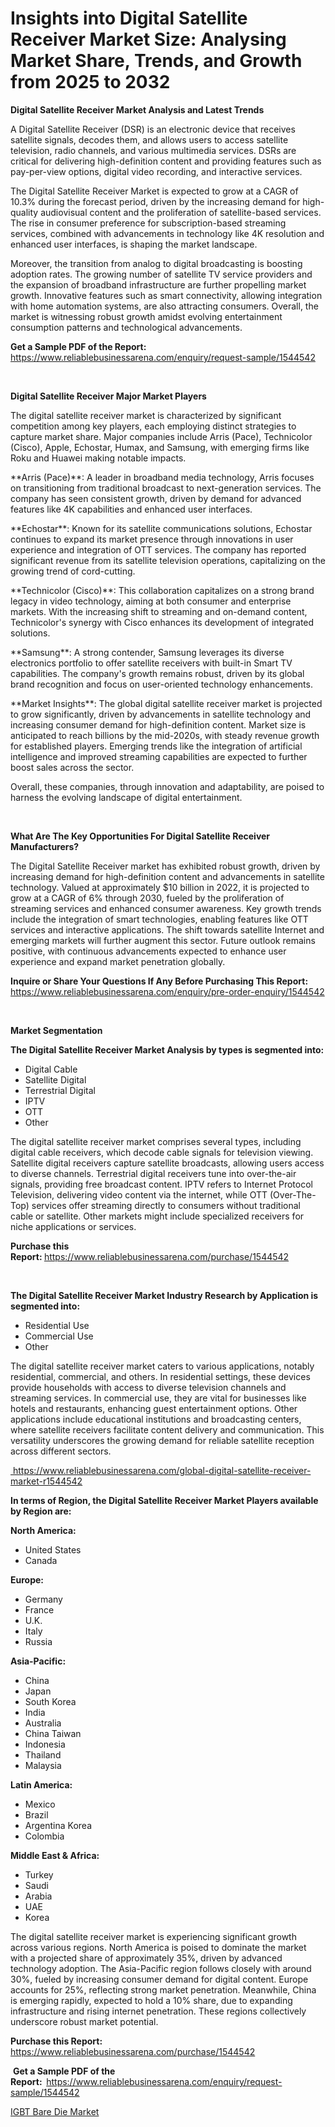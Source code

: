 <p><h1>Insights into Digital Satellite Receiver Market Size: Analysing Market Share, Trends, and Growth from 2025 to 2032</h1></p><p><strong>Digital Satellite Receiver Market Analysis and Latest Trends</strong></p>
<p><p>A Digital Satellite Receiver (DSR) is an electronic device that receives satellite signals, decodes them, and allows users to access satellite television, radio channels, and various multimedia services. DSRs are critical for delivering high-definition content and providing features such as pay-per-view options, digital video recording, and interactive services. </p><p>The Digital Satellite Receiver Market is expected to grow at a CAGR of 10.3% during the forecast period, driven by the increasing demand for high-quality audiovisual content and the proliferation of satellite-based services. The rise in consumer preference for subscription-based streaming services, combined with advancements in technology like 4K resolution and enhanced user interfaces, is shaping the market landscape. </p><p>Moreover, the transition from analog to digital broadcasting is boosting adoption rates. The growing number of satellite TV service providers and the expansion of broadband infrastructure are further propelling market growth. Innovative features such as smart connectivity, allowing integration with home automation systems, are also attracting consumers. Overall, the market is witnessing robust growth amidst evolving entertainment consumption patterns and technological advancements.</p></p>
<p><strong>Get a Sample PDF of the Report:&nbsp;</strong> <a href="https://www.reliablebusinessarena.com/enquiry/request-sample/1544542?utm_campaign=2336&utm_medium=2&utm_source=Github&utm_content=ia&utm_term=10022025&utm_id=digital-satellite-receiver">https://www.reliablebusinessarena.com/enquiry/request-sample/1544542</a></p>
<p>&nbsp;</p>
<p><strong>Digital Satellite Receiver Major Market Players</strong></p>
<p><p>The digital satellite receiver market is characterized by significant competition among key players, each employing distinct strategies to capture market share. Major companies include Arris (Pace), Technicolor (Cisco), Apple, Echostar, Humax, and Samsung, with emerging firms like Roku and Huawei making notable impacts.</p><p>**Arris (Pace)**: A leader in broadband media technology, Arris focuses on transitioning from traditional broadcast to next-generation services. The company has seen consistent growth, driven by demand for advanced features like 4K capabilities and enhanced user interfaces.</p><p>**Echostar**: Known for its satellite communications solutions, Echostar continues to expand its market presence through innovations in user experience and integration of OTT services. The company has reported significant revenue from its satellite television operations, capitalizing on the growing trend of cord-cutting.</p><p>**Technicolor (Cisco)**: This collaboration capitalizes on a strong brand legacy in video technology, aiming at both consumer and enterprise markets. With the increasing shift to streaming and on-demand content, Technicolor's synergy with Cisco enhances its development of integrated solutions.</p><p>**Samsung**: A strong contender, Samsung leverages its diverse electronics portfolio to offer satellite receivers with built-in Smart TV capabilities. The company's growth remains robust, driven by its global brand recognition and focus on user-oriented technology enhancements.</p><p>**Market Insights**: The global digital satellite receiver market is projected to grow significantly, driven by advancements in satellite technology and increasing consumer demand for high-definition content. Market size is anticipated to reach billions by the mid-2020s, with steady revenue growth for established players. Emerging trends like the integration of artificial intelligence and improved streaming capabilities are expected to further boost sales across the sector. </p><p>Overall, these companies, through innovation and adaptability, are poised to harness the evolving landscape of digital entertainment.</p></p>
<p>&nbsp;</p>
<p><strong>What Are The Key Opportunities For Digital Satellite Receiver Manufacturers?</strong></p>
<p><p>The Digital Satellite Receiver market has exhibited robust growth, driven by increasing demand for high-definition content and advancements in satellite technology. Valued at approximately $10 billion in 2022, it is projected to grow at a CAGR of 6% through 2030, fueled by the proliferation of streaming services and enhanced consumer awareness. Key growth trends include the integration of smart technologies, enabling features like OTT services and interactive applications. The shift towards satellite Internet and emerging markets will further augment this sector. Future outlook remains positive, with continuous advancements expected to enhance user experience and expand market penetration globally.</p></p>
<p><strong>Inquire or Share Your Questions If Any Before Purchasing This Report:</strong> <a href="https://www.reliablebusinessarena.com/enquiry/pre-order-enquiry/1544542?utm_campaign=2336&utm_medium=2&utm_source=Github&utm_content=ia&utm_term=10022025&utm_id=digital-satellite-receiver">https://www.reliablebusinessarena.com/enquiry/pre-order-enquiry/1544542</a></p>
<p>&nbsp;</p>
<p><strong>Market Segmentation</strong></p>
<p><strong>The Digital Satellite Receiver Market Analysis by types is segmented into:</strong></p>
<p><ul><li>Digital Cable</li><li>Satellite Digital</li><li>Terrestrial Digital</li><li>IPTV</li><li>OTT</li><li>Other</li></ul></p>
<p><p>The digital satellite receiver market comprises several types, including digital cable receivers, which decode cable signals for television viewing. Satellite digital receivers capture satellite broadcasts, allowing users access to diverse channels. Terrestrial digital receivers tune into over-the-air signals, providing free broadcast content. IPTV refers to Internet Protocol Television, delivering video content via the internet, while OTT (Over-The-Top) services offer streaming directly to consumers without traditional cable or satellite. Other markets might include specialized receivers for niche applications or services.</p></p>
<p><strong>Purchase this Report:&nbsp;</strong><a href="https://www.reliablebusinessarena.com/purchase/1544542?utm_campaign=2336&utm_medium=2&utm_source=Github&utm_content=ia&utm_term=10022025&utm_id=digital-satellite-receiver">https://www.reliablebusinessarena.com/purchase/1544542</a></p>
<p>&nbsp;</p>
<p><strong>The Digital Satellite Receiver Market Industry Research by Application is segmented into:</strong></p>
<p><ul><li>Residential Use</li><li>Commercial Use</li><li>Other</li></ul></p>
<p><p>The digital satellite receiver market caters to various applications, notably residential, commercial, and others. In residential settings, these devices provide households with access to diverse television channels and streaming services. In commercial use, they are vital for businesses like hotels and restaurants, enhancing guest entertainment options. Other applications include educational institutions and broadcasting centers, where satellite receivers facilitate content delivery and communication. This versatility underscores the growing demand for reliable satellite reception across different sectors.</p></p>
<p><a href="https://www.reliablebusinessarena.com/global-digital-satellite-receiver-market-r1544542?utm_campaign=2336&utm_medium=2&utm_source=Github&utm_content=ia&utm_term=10022025&utm_id=digital-satellite-receiver">&nbsp;https://www.reliablebusinessarena.com/global-digital-satellite-receiver-market-r1544542</a></p>
<p><strong>In terms of Region, the Digital Satellite Receiver Market Players available by Region are:</strong></p>
<p>
    <p> <strong> North America: </strong>
        <ul>
            <li>United States</li>
            <li>Canada</li>
        </ul>
        </p> 
    <p> <strong> Europe: </strong>
        <ul>
            <li>Germany</li>
            <li>France</li>
            <li>U.K.</li>
            <li>Italy</li>
            <li>Russia</li>
        </ul>
        </p> 
    <p> <strong> Asia-Pacific: </strong>
        <ul>
            <li>China</li>
            <li>Japan</li>
            <li>South Korea</li>
            <li>India</li>
            <li>Australia</li>
            <li>China Taiwan</li>
            <li>Indonesia</li>
            <li>Thailand</li>
            <li>Malaysia</li>
        </ul>
        </p> 
    <p> <strong> Latin America: </strong>
        <ul>
            <li>Mexico</li>
            <li>Brazil</li>
            <li>Argentina Korea</li>
            <li>Colombia</li>
        </ul>
        </p> 
    <p> <strong> Middle East & Africa: </strong>
        <ul>
            <li>Turkey</li>
            <li>Saudi</li>
            <li>Arabia</li>
            <li>UAE</li>
            <li>Korea</li>
        </ul>
    </p>
    </p>
<p><p>The digital satellite receiver market is experiencing significant growth across various regions. North America is poised to dominate the market with a projected share of approximately 35%, driven by advanced technology adoption. The Asia-Pacific region follows closely with around 30%, fueled by increasing consumer demand for digital content. Europe accounts for 25%, reflecting strong market penetration. Meanwhile, China is emerging rapidly, expected to hold a 10% share, due to expanding infrastructure and rising internet penetration. These regions collectively underscore robust market potential.</p></p>
<p><strong>Purchase this Report: </strong><a href="https://www.reliablebusinessarena.com/purchase/1544542?utm_campaign=2336&utm_medium=2&utm_source=Github&utm_content=ia&utm_term=10022025&utm_id=digital-satellite-receiver">https://www.reliablebusinessarena.com/purchase/1544542</a></p>
<p>&nbsp;<strong>Get a Sample PDF of the Report:&nbsp;&nbsp;</strong><a href="https://www.reliablebusinessarena.com/enquiry/request-sample/1544542?utm_campaign=2336&utm_medium=2&utm_source=Github&utm_content=ia&utm_term=10022025&utm_id=digital-satellite-receiver">https://www.reliablebusinessarena.com/enquiry/request-sample/1544542</a></p>
<p><strong></strong></p>
<p><p><a href="https://github.com/yazminwollma30/Market-Research-Report-List-1/blob/main/igbt-bare-die-market.md?utm_campaign=2336&utm_medium=2&utm_source=Github&utm_content=ia&utm_term=10022025&utm_id=digital-satellite-receiver">IGBT Bare Die Market</a></p></p>